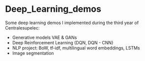 # Deep_Learning_demos
Some deep learning demos I implemented during the third year of Centralesupelec:

- Generative models VAE & GANs
- Deep Reinforcement Learning (DQN, DQN - CNN)
- NLP project: BoW, tf-idf, multilingual word embeddings, LSTMs
- Image segmentation
